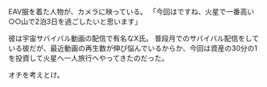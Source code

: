 EAV服を着た人物が、カメラに映っている。
「今回はですね、火星で一番高い○○山で2泊3日を過ごしたいと思います」

彼は宇宙サバイバル動画の配信で有名なX氏。
普段月でのサバイバル配信をしている彼だが、最近動画の再生数が伸び悩んでいるからか、今回は資産の30分の1を投資して火星へ一人旅行へやってきたのだった。

オチを考えとけ。
